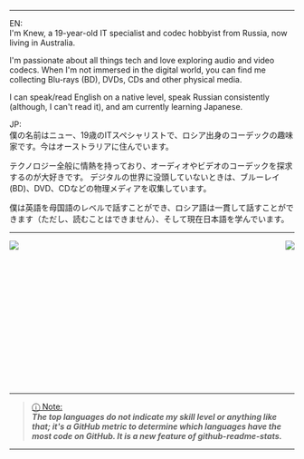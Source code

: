 _____________________________________________________________________________________________________________
EN:<br> 
I'm Knew, a 19-year-old IT specialist and codec hobbyist from Russia, now living in Australia.
 
I'm passionate about all things tech and love exploring audio and video codecs. 
When I'm not immersed in the digital world, you can find me collecting Blu-rays (BD), DVDs, CDs and other physical media.

I can speak/read English on a native level, speak Russian consistently (although, I can't read it), and am currently learning Japanese.

JP:<br>
僕の名前はニュー、19歳のITスペシャリストで、ロシア出身のコーデックの趣味家です。今はオーストラリアに住んでいます。

テクノロジー全般に情熱を持っており、オーディオやビデオのコーデックを探求するのが大好きです。
デジタルの世界に没頭していないときは、ブルーレイ(BD)、DVD、CDなどの物理メディアを収集しています。

僕は英語を母国語のレベルで話すことができ、ロシア語は一貫して話すことができます（ただし、読むことはできません）、そして現在日本語を学んでいます。
_____________________________________________________________________________________________________________

<picture>

<source 
  srcset="https://github-readme-stats.vercel.app/api?username=knewest&show_icons=true&theme=dark"
  media="(prefers-color-scheme: dark)"
/>
<source
  srcset="https://github-readme-stats.vercel.app/api?username=knewest&show_icons=true"
  media="(prefers-color-scheme: dark), (prefers-color-scheme: no-preference)"
/>
<img align="right" img src="https://github-readme-stats.vercel.app/api?username=knewest&show_icons=true" />

</picture>
<picture>

<source 
  srcset="https://github-readme-stats.vercel.app/api/top-langs/?username=knewest&langs_count=8&theme=dark"
  media="(prefers-color-scheme: dark)"
/>
<source
  srcset="https://github-readme-stats.vercel.app/api/top-langs/?username=knewest&langs_count=8&theme=dark"
  media="(prefers-color-scheme: dark), (prefers-color-scheme: no-preference)"
/>
<img align="left" img src="https://github-readme-stats.vercel.app/api/top-langs/?username=knewest&langs_count=8&theme=dark" />

</picture> 
<br><br><br><br><br><br><br><br><br><br><br><br><br><br><br>

_____________________________________________________________________________________________________________

> [ⓘ Note:]() <br>
***The top languages do not indicate my skill level or anything like that; it's a GitHub metric to determine which languages have the most code on GitHub. It is a new feature of github-readme-stats.***  


_____________________________________________________________________________________________________________

